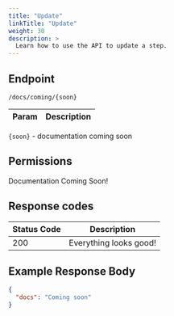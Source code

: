 ```yaml
---
title: "Update"
linkTitle: "Update"
weight: 30
description: >
  Learn how to use the API to update a step.
---
```


## Endpoint

```
/docs/coming/{soon}
```

| Param | Description |
|---|---|


`{soon}` - documentation coming soon

## Permissions

Documentation Coming Soon!

## Response codes

| Status Code | Description |
|---|---|
| 200 | Everything looks good! |

## Example Response Body

```json
{
  "docs": "Coming soon"
}
```
